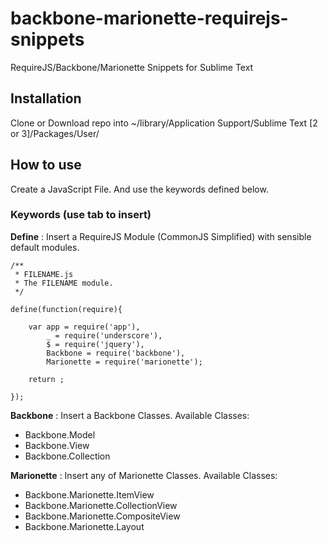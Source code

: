 backbone-marionette-requirejs-snippets
======================================

RequireJS/Backbone/Marionette Snippets for Sublime Text

## Installation
Clone or Download repo into ~/library/Application Support/Sublime Text [2 or 3]/Packages/User/

## How to use
Create a JavaScript File. And use the keywords defined below.

### Keywords (use tab to insert)

**Define** : Insert a RequireJS Module (CommonJS Simplified) with sensible default modules.

```
/**
 * FILENAME.js
 * The FILENAME module.
 */

define(function(require){

    var app = require('app'),
        _ = require('underscore'),
        $ = require('jquery'),
        Backbone = require('backbone'),
        Marionette = require('marionette');

    return ;

});
```

**Backbone** : Insert a Backbone Classes. Available Classes:

- Backbone.Model
- Backbone.View
- Backbone.Collection

**Marionette** : Insert any of Marionette Classes. Available Classes:

- Backbone.Marionette.ItemView
- Backbone.Marionette.CollectionView
- Backbone.Marionette.CompositeView
- Backbone.Marionette.Layout
